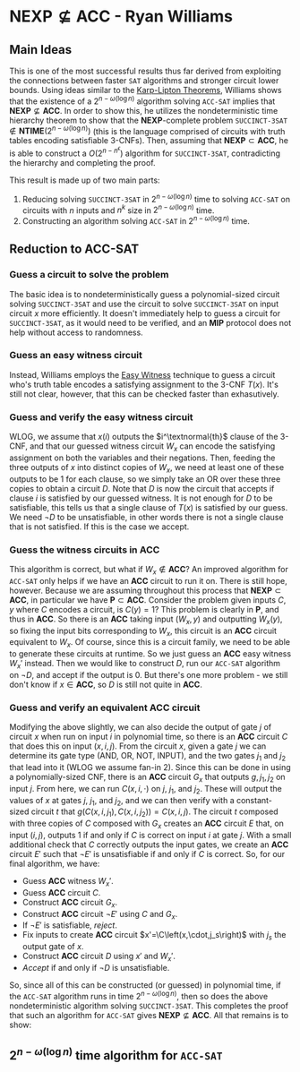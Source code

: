 # $\textbf{NEXP}\not\subseteq\textbf{ACC}$ - Ryan Williams

## Main Ideas

This is one of the most successful results thus far derived from exploiting the connections between faster $\texttt{SAT}$ algorithms and stronger circuit lower bounds.  Using ideas similar to the [Karp-Lipton Theorems](https://matthewkatzman.github.io/notes/background/karpLipton.html), Williams shows that the existence of a $2^{n-\omega(\log n)}$ algorithm solving $\texttt{ACC-SAT}$ implies that $\textbf{NEXP}\not\subseteq\textbf{ACC}$.  In order to show this, he utilizes the nondeterministic time hierarchy theorem to show that the $\textbf{NEXP}$-complete problem $\texttt{SUCCINCT-3SAT}\not\in\textbf{NTIME}\left(2^{n-\omega(\log n)}\right)$ (this is the language comprised of circuits with truth tables encoding satisfiable $3$-CNFs).  Then, assuming that $\textbf{NEXP}\subset\textbf{ACC}$, he is able to construct a $O\left(2^{n-n^\epsilon}\right)$ algorithm for $\texttt{SUCCINCT-3SAT}$, contradicting the hierarchy and completing the proof.

This result is made up of two main parts:

1. Reducing solving $\texttt{SUCCINCT-3SAT}$ in $2^{n-\omega(\log n)}$ time to solving $\texttt{ACC-SAT}$ on circuits with $n$ inputs and $n^k$ size in $2^{n-\omega(\log n)}$ time.
2. Constructing an algorithm solving $\texttt{ACC-SAT}$ in $2^{n-\omega(\log n)}$ time.

## Reduction to $\textbf{ACC-SAT}$

### Guess a circuit to solve the problem

The basic idea is to nondeterministically guess a polynomial-sized circuit solving $\texttt{SUCCINCT-3SAT}$ and use the circuit to solve $\texttt{SUCCINCT-3SAT}$ on input circuit $x$ more efficiently.  It doesn't immediately help to guess a circuit for $\texttt{SUCCINCT-3SAT}$, as it would need to be verified, and an $\textbf{MIP}$ protocol does not help without access to randomness.

### Guess an easy witness circuit

Instead, Williams employs the [Easy Witness](https://matthewkatzman.github.io/notes/papers/easyWitness.html) technique to guess a circuit who's truth table encodes a satisfying assignment to the $3$-CNF $T(x)$.  It's still not clear, however, that this can be checked faster than exhasutively.

### Guess and verify the easy witness circuit

WLOG, we assume that $x(i)$ outputs the $i^\textnormal{th}$ clause of the $3$-CNF, and that our guessed witness circuit $W_x$ can encode the satisfying assignment on both the variables and their negations.  Then, feeding the three outputs of $x$ into distinct copies of $W_x$, we need at least one of these outputs to be $1$ for each clause, so we simply take an OR over these three copies to obtain a circuit $D$.  Note that $D$ is now the circuit that accepts if clause $i$ is satisfied by our guessed witness.  It is not enough for $D$ to be satisfiable, this tells us that a single clause of $T(x)$ is satisfied by our guess.  We need $\neg D$ to be unsatisfiable, in other words there is not a single clause that is not satisfied.  If this is the case we accept.

### Guess the witness circuits in $\textbf{ACC}$

This algorithm is correct, but what if $W_x\not\in\textbf{ACC}$?  An improved algorithm for $\texttt{ACC-SAT}$ only helps if we have an $\textbf{ACC}$ circuit to run it on.  There is still hope, however.  Because we are assuming throughout this process that $\textbf{NEXP}\subset\textbf{ACC}$, in particular we have $\textbf{P}\subset\textbf{ACC}$.  Consider the problem given inputs $C,y$ where $C$ encodes a circuit, is $C(y)=1$?  This problem is clearly in $\textbf{P}$, and thus in $\textbf{ACC}$.  So there is an $\textbf{ACC}$ taking input $\left(W_x,y\right)$ and outputting $W_x(y)$, so fixing the input bits corresponding to $W_x$, this circuit is an $\textbf{ACC}$ circuit equivalent to $W_x$.  Of course, since this is a circuit family, we need to be able to generate these circuits at runtime.  So we just guess an $\textbf{ACC}$ easy witness $W_x'$ instead.  Then we would like to construct $D$, run our $\texttt{ACC-SAT}$ algorithm on $\neg D$, and accept if the output is $0$.  But there's one more problem - we still don't know if $x\in\textbf{ACC}$, so $D$ is still not quite in $\textbf{ACC}$.

### Guess and verify an equivalent $\textbf{ACC}$ circuit

Modifying the above slightly, we can also decide the output of gate $j$ of circuit $x$ when run on input $i$ in polynomial time, so there is an $\textbf{ACC}$ circuit $C$ that does this on input $(x,i,j)$.  From the circuit $x$, given a gate $j$ we can determine its gate type (AND, OR, NOT, INPUT), and the two gates $j_1$ and $j_2$ that lead into it (WLOG we assume fan-in $2$).  Since this can be done in using a polynomially-sized CNF, there is an $\textbf{ACC}$ circuit $G_x$ that outputs $g,j_1,j_2$ on input $j$.  From here, we can run $C(x,i,\cdot)$ on $j$, $j_1$, and $j_2$.  These will output the values of $x$ at gates $j$, $j_1$, and $j_2$, and we can then verify with a constant-sized circuit $t$ that $g\left(C\left(x,i,j_1\right),C\left(x,i,j_2\right)\right)=C\left(x,i,j\right)$.  The circuit $t$ composed with three copies of $C$ composed with $G_x$ creates an $\textbf{ACC}$ circuit $E$ that, on input $(i,j)$, outputs $1$ if and only if $C$ is correct on input $i$ at gate $j$.  With a small additional check that $C$ correctly outputs the input gates, we create an $\textbf{ACC}$ circuit $E'$ such that $\neg E'$ is unsatisfiable if and only if $C$ is correct.  So, for our final algorithm, we have:

* Guess $\textbf{ACC}$ witness $W_x'$.
* Guess $\textbf{ACC}$ circuit $C$.
* Construct $\textbf{ACC}$ circuit $G_x$.
* Construct $\textbf{ACC}$ circuit $\neg E'$ using $C$ and $G_x$.
* If $\neg E'$ is satisfiable, *reject*.
* Fix inputs to create $\textbf{ACC}$ circuit $x'=\C\left(x,\cdot,j_s\right)$ with $j_s$ the output gate of $x$.
* Construct $\textbf{ACC}$ circuit $D$ using $x'$ and $W_x'$.
* *Accept* if and only if $\neg D$ is unsatisfiable.

So, since all of this can be constructed (or guessed) in polynomial time, if the $\texttt{ACC-SAT}$ algorithm runs in time $2^{n-\omega(\log n)}$, then so does the above nondeterministic algorithm solving $\texttt{SUCCINCT-3SAT}$.  This completes the proof that such an algorithm for $\texttt{ACC-SAT}$ gives $\textbf{NEXP}\not\subseteq\textbf{ACC}$.  All that remains is to show:

## $2^{n-\omega(\log n)}$ time algorithm for $\texttt{ACC-SAT}$

